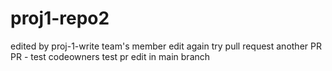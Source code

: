 # proj1-repo2

edited by proj-1-write team's member
edit again
try pull request
another PR
PR - test codeowners
test pr
edit in main branch
